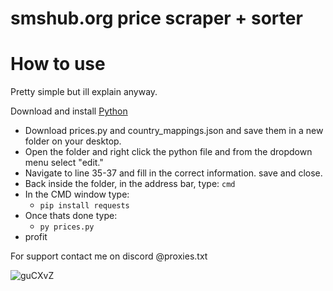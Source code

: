 # smshub.org price scraper + sorter

# How to use

  Pretty simple but ill explain anyway. 

Download and install [Python](https://www.python.org/downloads/release/python-3122/)
* Download prices.py and country_mappings.json and save them in a new folder on your desktop.
* Open the folder and right click the python file and from the dropdown menu select "edit."
* Navigate to line 35-37 and fill in the correct information. save and close.
* Back inside the folder, in the address bar, type: `cmd`
* In the CMD window type:
  - `pip install requests`
* Once thats done type:
  - `py prices.py`
* profit

For support contact me on discord @proxies.txt

![guCXvZ](https://github.com/garbagedegen123/smshub.org-price-scraper-for-blizzard/assets/90088119/13e1aff2-2f99-4565-bee6-74784c715552)
